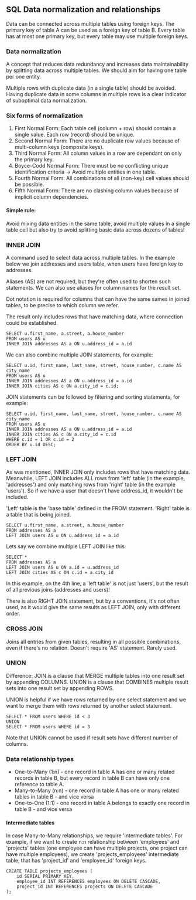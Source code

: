 ## SQL Data normalization and relationships

Data can be connected across multiple tables using foreign keys. The primary key of table A can be used as a foreign key of table B. Every table has at most one primary key, but every table may use multiple foreign keys.

### Data normalization

A concept that reduces data redundancy and increases data maintainability by splitting data across multiple tables. We should aim for having one table per one entity.

Multiple rows with duplicate data (in a single table) should be avoided. Having duplicate data in some columns in multiple rows is a clear indicator of suboptimal data normalization.

### Six forms of normalization

1) First Normal Form: Each table cell (column + row) should contain a single value. Each row (record) should be unique.
2) Second Normal Form: There are no duplicate row values because of multi-column keys (composite keys).
3) Third Normal Form: All column values in a row are dependant on only the primary key.
4) Boyce-Codd Normal Form: There must be no conflicting unique identification criteria -> Avoid multiple entities in one table.
5) Fourth Normal Form: All combinations of all (non-key) cell values should be possible.
6) Fifth Normal Form: There are no clashing column values because of implicit column dependencies.

#### Simple rule:

Avoid mixing data entities in the same table, avoid multiple values in a single table cell but also try to avoid splitting basic data across dozens of tables!

### INNER JOIN

A command used to select data across multiple tables. In the example below we join addresses and users table, when users have foreign key to addresses.

Aliases (AS) are not required, but they're often used to shorten such statements. We can also use aliases for column names for the result set.

Dot notation is required for columns that can have the same sames in joined tables, to be precise to which column we refer.

The result only includes rows that have matching data, where connection could be established.

    SELECT u.first_name, a.street, a.house_number
    FROM users AS u
    INNER JOIN addresses AS a ON u.address_id = a.id

We can also combine multiple JOIN statements, for example:

    SELECT u.id, first_name, last_name, street, house_number, c.name AS city_name
    FROM users AS u
    INNER JOIN addresses AS a ON u.address_id = a.id
    INNER JOIN cities AS c ON a.city_id = c.id;

JOIN statements can be followed by filtering and sorting statements, for example:

    SELECT u.id, first_name, last_name, street, house_number, c.name AS city_name
    FROM users AS u
    INNER JOIN addresses AS a ON u.address_id = a.id
    INNER JOIN cities AS c ON a.city_id = c.id
    WHERE c.id = 1 OR c.id = 2
    ORDER BY u.id DESC;

### LEFT JOIN

As was mentioned, INNER JOIN only includes rows that have matching data.
Meanwhile, LEFT JOIN includes ALL rows from 'left' table (in the example, 'addresses') and only matching rows from 'right' table (in the example 'users'). So if we have a user that doesn't have address_id, it wouldn't be included.

'Left' table is the 'base table' defined in the FROM statement. 'Right' table is a table that is being joined.

    SELECT u.first_name, a.street, a.house_number
    FROM addresses AS a
    LEFT JOIN users AS u ON u.address_id = a.id

Lets say we combine multiple LEFT JOIN like this:

    SELECT *
    FROM addresses AS a
    LEFT JOIN users AS u ON a.id = u.address_id
    LEFT JOIN cities AS c ON c.id = a.city_id

In this example, on the 4th line, a 'left table' is not just 'users', but the result of all previous joins (addresses and users)!

There is also RIGHT JOIN statement, but by a conventions, it's not often used, as it would give the same results as LEFT JOIN, only with different order.

### CROSS JOIN

Joins all entries from given tables, resulting in all possible combinations, even if there's no relation. Doesn't require 'AS' statement. Rarely used.

### UNION

Difference:
JOIN is a clause that MERGE multiple tables into one result set by appending COLUMNS.
UNION is a clause that COMBINES multiple result sets into one result set by appending ROWS.

UNION is helpful if we have rows returned by one select statement and we want to merge them with rows returned by another select statement.

    SELECT * FROM users WHERE id < 3
    UNION
    SELECT * FROM users WHERE id = 3

Note that UNION cannot be used if result sets have different number of columns.

### Data relationship types

- One-to-Many (1:n) - one record in table A has one or many related records in table B, but every record in table B can have only one reference to table A.
- Many-to-Many (n:n) - one record in table A has one or many related tables in table B - and vice versa
- One-to-One (1:1) - one record in table A belongs to exactly one record in table B - and vice versa

#### Intermediate tables

In case Many-to-Many relationships, we require 'intermediate tables'. For example, if we want to create n:n relationship between 'employees' and 'projects' tables (one employee can have multiple projects, one project can have multiple employees), we create 'projects_employees' intermediate table, that has 'project_id' and 'employee_id' foreign keys.

    CREATE TABLE projects_employees (
        id SERIAL PRIMARY KEY,
        employee_id INT REFERENCES employees ON DELETE CASCADE,
        project_id INT REFERENCES projects ON DELETE CASCADE
    );